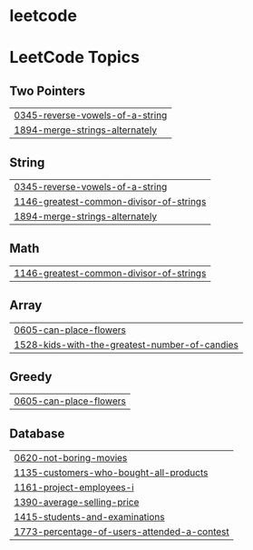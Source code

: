 # leetcode
<!---LeetCode Topics Start-->
# LeetCode Topics
## Two Pointers
|  |
| ------- |
| [0345-reverse-vowels-of-a-string](https://github.com/vanishkasatthemgari/leetcode/tree/master/0345-reverse-vowels-of-a-string) |
| [1894-merge-strings-alternately](https://github.com/vanishkasatthemgari/leetcode/tree/master/1894-merge-strings-alternately) |
## String
|  |
| ------- |
| [0345-reverse-vowels-of-a-string](https://github.com/vanishkasatthemgari/leetcode/tree/master/0345-reverse-vowels-of-a-string) |
| [1146-greatest-common-divisor-of-strings](https://github.com/vanishkasatthemgari/leetcode/tree/master/1146-greatest-common-divisor-of-strings) |
| [1894-merge-strings-alternately](https://github.com/vanishkasatthemgari/leetcode/tree/master/1894-merge-strings-alternately) |
## Math
|  |
| ------- |
| [1146-greatest-common-divisor-of-strings](https://github.com/vanishkasatthemgari/leetcode/tree/master/1146-greatest-common-divisor-of-strings) |
## Array
|  |
| ------- |
| [0605-can-place-flowers](https://github.com/vanishkasatthemgari/leetcode/tree/master/0605-can-place-flowers) |
| [1528-kids-with-the-greatest-number-of-candies](https://github.com/vanishkasatthemgari/leetcode/tree/master/1528-kids-with-the-greatest-number-of-candies) |
## Greedy
|  |
| ------- |
| [0605-can-place-flowers](https://github.com/vanishkasatthemgari/leetcode/tree/master/0605-can-place-flowers) |
## Database
|  |
| ------- |
| [0620-not-boring-movies](https://github.com/vanishkasatthemgari/leetcode/tree/master/0620-not-boring-movies) |
| [1135-customers-who-bought-all-products](https://github.com/vanishkasatthemgari/leetcode/tree/master/1135-customers-who-bought-all-products) |
| [1161-project-employees-i](https://github.com/vanishkasatthemgari/leetcode/tree/master/1161-project-employees-i) |
| [1390-average-selling-price](https://github.com/vanishkasatthemgari/leetcode/tree/master/1390-average-selling-price) |
| [1415-students-and-examinations](https://github.com/vanishkasatthemgari/leetcode/tree/master/1415-students-and-examinations) |
| [1773-percentage-of-users-attended-a-contest](https://github.com/vanishkasatthemgari/leetcode/tree/master/1773-percentage-of-users-attended-a-contest) |
<!---LeetCode Topics End-->